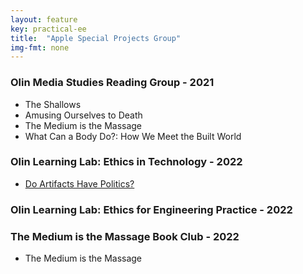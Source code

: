 ```yaml
---
layout: feature
key: practical-ee
title:  "Apple Special Projects Group"
img-fmt: none
---
```


### Olin Media Studies Reading Group - 2021

- The Shallows
- Amusing Ourselves to Death
- The Medium is the Massage
- What Can a Body Do?: How We Meet the Built World

### Olin Learning Lab: Ethics in Technology - 2022

- [Do Artifacts Have Politics?](https://faculty.cc.gatech.edu/~beki/cs4001/Winner.pdf)

### Olin Learning Lab: Ethics for Engineering Practice - 2022

### The Medium is the Massage Book Club - 2022

- The Medium is the Massage